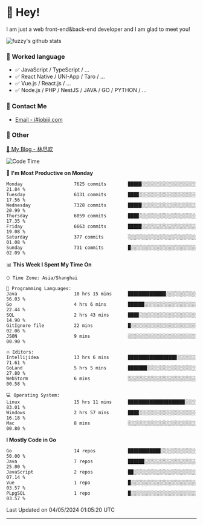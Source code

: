 # 👋 Hey!

I am just a web front-end&back-end developer and I am glad to meet you!

![fuzzy's github stats](https://github-readme-stats.vercel.app/api?username=JaydenForYou&&show_icons=true&&title_color=1abc9c&&icon_color=1abc9c)


### 📝 Worked language

- ✅ JavaScript / TypeScript / ...
- ✅ React Native / UNI-App / Taro / ...
- ✅ Vue.js / React.js / ...
- ✅ Node.js / PHP / NestJS / JAVA / GO / PYTHON / ...

### 📮 Contact Me

- [Email - i#iobiji.com](mailto:i@iobiji.com)


### 🤪 Other

[📌 My Blog - 林尽欢](https://iobiji.com)

<!--START_SECTION:waka-->
![Code Time](http://img.shields.io/badge/Code%20Time-501%20hrs%2054%20mins-blue)

📅 **I'm Most Productive on Monday** 

```text
Monday                   7625 commits        █████░░░░░░░░░░░░░░░░░░░░   21.84 % 
Tuesday                  6131 commits        ████░░░░░░░░░░░░░░░░░░░░░   17.56 % 
Wednesday                7328 commits        █████░░░░░░░░░░░░░░░░░░░░   20.99 % 
Thursday                 6059 commits        ████░░░░░░░░░░░░░░░░░░░░░   17.35 % 
Friday                   6663 commits        █████░░░░░░░░░░░░░░░░░░░░   19.08 % 
Saturday                 377 commits         ░░░░░░░░░░░░░░░░░░░░░░░░░   01.08 % 
Sunday                   731 commits         █░░░░░░░░░░░░░░░░░░░░░░░░   02.09 % 
```


📊 **This Week I Spent My Time On** 

```text
🕑︎ Time Zone: Asia/Shanghai

💬 Programming Languages: 
Java                     10 hrs 15 mins      ██████████████░░░░░░░░░░░   56.03 % 
Go                       4 hrs 6 mins        ██████░░░░░░░░░░░░░░░░░░░   22.44 % 
SQL                      2 hrs 43 mins       ████░░░░░░░░░░░░░░░░░░░░░   14.90 % 
GitIgnore file           22 mins             █░░░░░░░░░░░░░░░░░░░░░░░░   02.06 % 
JSON                     9 mins              ░░░░░░░░░░░░░░░░░░░░░░░░░   00.90 % 

🔥 Editors: 
Intellijidea             13 hrs 6 mins       ██████████████████░░░░░░░   71.61 % 
GoLand                   5 hrs 5 mins        ███████░░░░░░░░░░░░░░░░░░   27.80 % 
WebStorm                 6 mins              ░░░░░░░░░░░░░░░░░░░░░░░░░   00.58 % 

💻 Operating System: 
Linux                    15 hrs 11 mins      █████████████████████░░░░   83.01 % 
Windows                  2 hrs 57 mins       ████░░░░░░░░░░░░░░░░░░░░░   16.18 % 
Mac                      8 mins              ░░░░░░░░░░░░░░░░░░░░░░░░░   00.80 % 
```

**I Mostly Code in Go** 

```text
Go                       14 repos            ████████████░░░░░░░░░░░░░   50.00 % 
Java                     7 repos             ██████░░░░░░░░░░░░░░░░░░░   25.00 % 
JavaScript               2 repos             ██░░░░░░░░░░░░░░░░░░░░░░░   07.14 % 
Vue                      1 repo              █░░░░░░░░░░░░░░░░░░░░░░░░   03.57 % 
PLpgSQL                  1 repo              █░░░░░░░░░░░░░░░░░░░░░░░░   03.57 % 
```




 Last Updated on 04/05/2024 01:05:20 UTC
<!--END_SECTION:waka-->
---
